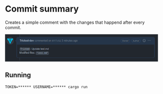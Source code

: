# Commit summary

Creates a simple comment with the changes that happend after every commit.

![example](example.png)

## Running

```
TOKEN=****** USERNAME=****** cargo run
```

